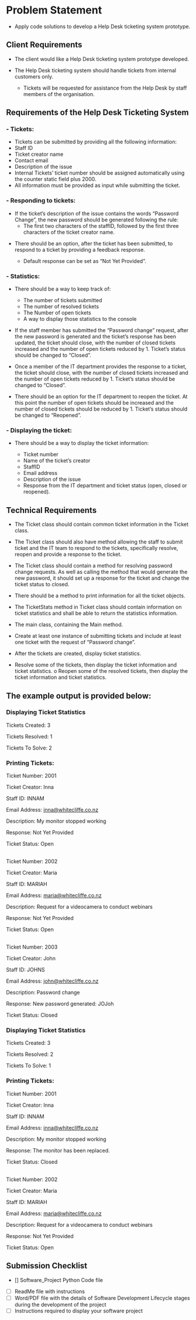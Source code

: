 # Problem Statement

- Apply code solutions to develop a Help Desk ticketing system prototype.

## Client Requirements

- The client would like a Help Desk ticketing system prototype developed.

- The Help Desk ticketing system should handle tickets from internal customers only.

    - Tickets will be requested for assistance from the Help Desk by staff members of the organisation.

## Requirements of the Help Desk Ticketing System

### - Tickets:

- Tickets can be submitted by providing all the following information:
- Staff ID
- Ticket creator name
- Contact email
- Description of the issue
- Internal Tickets’ ticket number should be assigned automatically using the counter static field plus 2000.
- All information must be provided as input while submitting the ticket.

### - Responding to tickets:

- If the ticket’s description of the issue contains the words “Password Change”, the new password should be generated
  following the rule:
    - The first two characters of the staffID, followed by the first three characters of the ticket creator name.

<!-- Hint: (can be useful to consider: split(), join(), string operations) -->

- There should be an option, after the ticket has been submitted, to respond to a ticket by providing a feedback
  response.

    - Default response can be set as “Not Yet Provided”.

### - Statistics:

- There should be a way to keep track of:

    - The number of tickets submitted
    - The number of resolved tickets
    - The Number of open tickets
    - A way to display those statistics to the console


- If the staff member has submitted the “Password change” request, after the new password is generated and the ticket’s
  response has been updated, the ticket should close, with the number of closed tickets increased and the number of open
  tickets reduced by 1. Ticket’s status should be changed to “Closed”.


- Once a member of the IT department provides the response to a ticket, the ticket should close, with the number of
  closed tickets increased and the number of open tickets reduced by 1. Ticket’s status should be changed to “Closed”.


- There should be an option for the IT department to reopen the ticket. At this point the number of open tickets should
  be increased and the number of closed tickets should be reduced by 1. Ticket’s status should be changed to “Reopened”.

### - Displaying the ticket:

- There should be a way to display the ticket information:

    - Ticket number
    - Name of the ticket’s creator
    - StaffID
    - Email address
    - Description of the issue
    - Response from the IT department and ticket status (open, closed or reopened).

## Technical Requirements

- The Ticket class should contain common ticket information in the Ticket class.


- The Ticket class should also have method allowing the staff to submit ticket and the IT team to respond to the
  tickets, specifically resolve, reopen and provide a response to the ticket.


- The Ticket class should contain a method for resolving password change requests. As well as calling the method that
  would generate the new password, it should set up a response for the ticket and change the ticket status to closed.


- There should be a method to print information for all the ticket objects.
  <!-- Hint: research and use List<Ticket> -->


- The TicketStats method in Ticket class should contain information on ticket statistics and shall be able to return the
  statistics information.


- The main class, containing the Main method.


- Create at least one instance of submitting tickets and include at least one ticket with the request of “Password
  change”.


- After the tickets are created, display ticket statistics.


- Resolve some of the tickets, then display the ticket information and ticket statistics. o Reopen some of the resolved
  tickets, then display the ticket information and ticket statistics.

## The example output is provided below:

### Displaying Ticket Statistics

Tickets Created: 3

Tickets Resolved: 1

Tickets To Solve: 2

### Printing Tickets:

Ticket Number: 2001

Ticket Creator: Inna

Staff ID: INNAM

Email Address: inna@whitecliffe.co.nz

Description: My monitor stopped working

Response: Not Yet Provided

Ticket Status: Open

<br />
Ticket Number: 2002

Ticket Creator: Maria

Staff ID: MARIAH

Email Address: maria@whitecliffe.co.nz

Description: Request for a videocamera to conduct webinars

Response: Not Yet Provided

Ticket Status: Open

<br />
Ticket Number: 2003

Ticket Creator: John

Staff ID: JOHNS

Email Address: john@whitecliffe.co.nz

Description: Password change

Response: New password generated: JOJoh

Ticket Status: Closed

### Displaying Ticket Statistics

Tickets Created: 3

Tickets Resolved: 2

Tickets To Solve: 1

### Printing Tickets:

Ticket Number: 2001

Ticket Creator: Inna

Staff ID: INNAM

Email Address: inna@whitecliffe.co.nz

Description: My monitor stopped working

Response: The monitor has been replaced.

Ticket Status: Closed

<br />
Ticket Number: 2002

Ticket Creator: Maria

Staff ID: MARIAH

Email Address: maria@whitecliffe.co.nz

Description: Request for a videocamera to conduct webinars

Response: Not Yet Provided

Ticket Status: Open

## Submission Checklist

- [] Software_Project Python Code file
- [ ] ReadMe file with instructions
- [ ] Word/PDF file with the details of Software Development Lifecycle stages during the development of the project
- [ ] Instructions required to display your software project